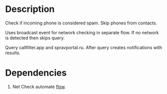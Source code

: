 # Description

Check if incoming phone is considered spam. Skip phones from contacts.

Uses broadcast event for network checking in separate flow. If no network is detected then skips query.

Query callfilter.app and spravportal.ru. After query creates notifications with results.


# Dependencies

1. Net Check automate [flow](/Net%20Check%20[24][2025-02-22][ver.16].md).